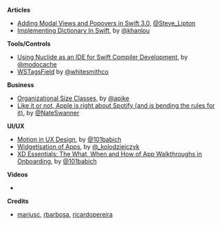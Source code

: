 
**Articles**

* [Adding Modal Views and Popovers in Swift 3.0](https://makeapppie.com/2016/06/30/adding-modal-views-and-popovers-in-swift-3-0/), [@Steve_Lipton](https://twitter.com/Steve_Lipton)
* [Implementing Dictionary In Swift](http://khanlou.com/2016/07/implementing-dictionary-in-swift/), by [@khanlou](https://twitter.com/khanlou)


**Tools/Controls**

* [Using Nuclide as an IDE for Swift Compiler Development](http://modocache.io/using-nuclide-for-swift-compiler-development), by [@modocache](https://twitter.com/modocache)
* [WSTagsField](https://github.com/whitesmith/WSTagsField) by [@whitesmithco](https://twitter.com/whitesmithco)

**Business**

* [Organizational Size Classes](http://www.allenpike.com/2016/organizational-size-classes/), by [@apike](http://www.twitter.com/apike/)
* [Like it or not, Apple is right about Spotify (and is bending the rules for it)](http://thenextweb.com/apple/2016/07/03/apple-spotify-app-store-rules/), by [@NateSwanner](https://twitter.com/NateSwanner)

**UI/UX**

* [Motion in UX Design](http://babich.biz/motion-in-ux-design/), by [@101babich](https://twitter.com/101babich)
* [Widgetisation of Apps](https://medium.com/@_kolodziejczyk/widgetisation-of-apps-99513ebeb5), by [@_kolodziejczyk](https://twitter.com/_kolodziejczyk)
* [XD Essentials: The What, When and How of App Walkthroughs in Onboarding](http://blogs.adobe.com/creativecloud/onboarding-the-what-when-and-how-of-app-walkthroughs/), by [@101babich](https://twitter.com/101babich)

**Videos**

*

**Credits**

* [mariusc](https://github.com/mariusc), [rbarbosa](https://github.com/rbarbosa), [ricardopereira](https://github.com/ricardopereira)
